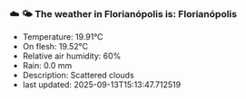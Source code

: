 ### ☁️ 🌤️  The weather in Florianópolis is: Florianópolis

- Temperature: 19.91°C
- On flesh: 19.52°C
- Relative air humidity: 60%
- Rain: 0.0 mm
- Description: Scattered clouds
- last updated: 2025-09-13T15:13:47.712519
